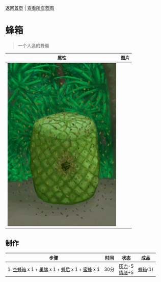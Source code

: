 [返回首页](index.md)   |  [查看所有蓝图](blueprint.md)
# 蜂箱  
> 一个人造的蜂巢  
  
  属性  |   图片   
 ----  |  ----:   
   |  ![](Sprite/SkepSwarm.png)   
  
## 制作  
步骤  |  时间  |  状态  |  成品  
----  |  ----  |  ----  |  ----  
1. [空蜂箱](BeeSkepEmpty.md) x 1 + [巢脾](BeeHoneycomb.md) x 1 + [蜂后](QueenBee.md) x 1 + [蜜蜂](Bees.md) x 1  |  30分  |  [压力](Stress.md)-5<br>[情绪](Morale.md)+5  |  [蜂箱](BeeSkep.md)(1)  

